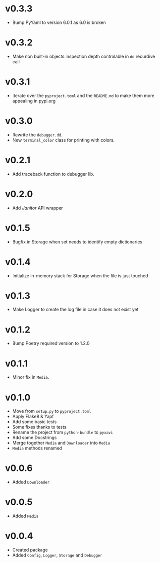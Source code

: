 # v0.3.3

- Bump PyYaml to version 6.0.1 as 6.0 is broken

# v0.3.2

- Make non built-in objects inspection depth controlable in `dd` recurdive call

# v0.3.1

- Iterate over the `pyproject.toml` and the `README.md` to make them more appealing in pypi.org

# v0.3.0

- Rewrite the `debugger.dd`.
- New `terminal_color` class for printing with colors.

# v0.2.1

- Add traceback function to debugger lib.

# v0.2.0

- Add *Janitor* API wrapper

# v0.1.5

- Bugfix in Storage when set needs to identify empty dictionaries

# v0.1.4

- Initialize in-memory stack for Storage when the file is just touched

# v0.1.3

- Make Logger to create the log file in case it does not exist yet

# v0.1.2

- Bump Poetry required version to 1.2.0

# v0.1.1

- Minor fix in `Media`.

# v0.1.0

- Move from `setup.py` to `pyproject.toml`
- Apply Flake8 & Yapf
- Add some basic tests
- Some fixes thanks to tests
- Rename the project from `python-bundle` to `pyxavi`
- Add some Docstrings
- Merge together `Media` and `Downloader` into `Media`
- `Media` methods renamed

# v0.0.6

- Added `Downloader`

# v0.0.5

- Added `Media`

# v0.0.4

- Created package
- Added `Config`, `Logger`, `Storage` and `Debugger`